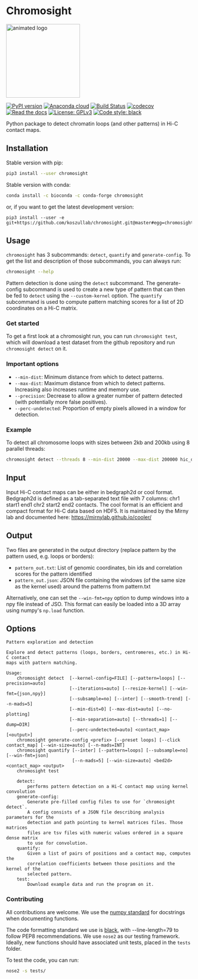 # Chromosight
<img src="docs/chromosight.gif" alt="animated logo" width="200"/>

[![PyPI version](https://badge.fury.io/py/chromosight.svg)](https://badge.fury.io/py/chromosight) [![Anaconda cloud](https://anaconda.org/bioconda/chromosight/badges/version.svg)](https://anaconda.org/bioconda/chromosight) [![Build Status](https://travis-ci.com/koszullab/chromosight.svg?branch=master)](https://travis-ci.com/koszullab/chromosight) [![codecov](https://codecov.io/gh/koszullab/chromosight/branch/master/graph/badge.svg)](https://codecov.io/gh/koszullab/chromosight) [![Read the docs](https://readthedocs.org/projects/chromosight/badge)](https://chromosight.readthedocs.io) [![License: GPLv3](https://img.shields.io/badge/License-GPL%203-0298c3.svg)](https://opensource.org/licenses/GPL-3.0) [![Code style: black](https://img.shields.io/badge/code%20style-black-000000.svg)](https://github.com/ambv/black) 

Python package to detect chromatin loops (and other patterns) in Hi-C contact maps.

## Installation

Stable version with pip:

```sh
pip3 install --user chromosight
```
Stable version with conda:
```sh
conda install -c bioconda -c conda-forge chromosight
```

or, if you want to get the latest development version:

```
pip3 install --user -e git+https://github.com/koszullab/chromosight.git@master#egg=chromosight
```

## Usage

`chromosight` has 3 subcommands: `detect`, `quantify` and `generate-config`. To get the list and description of those subcommands, you can always run:

```bash
chromosight --help
```
Pattern detection is done using the `detect` subcommand. The generate-config subcommand is used to create a new type of pattern that can then be fed to `detect` using the `--custom-kernel` option. The `quantify` subcommand is used to compute pattern matching scores for a list of 2D coordinates on a Hi-C matrix.

### Get started
To get a first look at a chromosight run, you can run `chromosight test`, which will download a test dataset from the github repository and run `chromosight detect` on it.

### Important options

* `--min-dist`: Minimum distance from which to detect patterns.
* `--max-dist`: Maximum distance from which to detect patterns. Increasing also increases runtime and memory use.
* `--precision`: Decrease to allow a greater number of pattern detected (with potentially more false positives).
* `--perc-undetected`: Proportion of empty pixels allowed in a window for detection.

### Example

To detect all chromosome loops with sizes between 2kb and 200kb using 8 parallel threads:
```bash
chromosight detect --threads 8 --min-dist 20000 --max-dist 200000 hic_data.cool out_dir
```

## Input

Input Hi-C contact maps can be either in bedgraph2d or cool format. Bedgraph2d is defined as a tab-separated text file with 7 columns: chr1 start1 end1 chr2 start2 end2 contacts. The cool format is an efficient and compact format for Hi-C data based on HDF5. It is maintained by the Mirny lab and documented here: https://mirnylab.github.io/cooler/

## Output
Two files are generated in the output directory (replace pattern by the pattern used, e.g. loops or borders):
  * `pattern_out.txt`: List of genomic coordinates, bin ids and correlation scores for the pattern identified
  * `pattern_out.json`: JSON file containing the windows (of the same size as the kernel used) around the patterns from pattern.txt

Alternatively, one can set the `--win-fmt=npy` option to dump windows into a npy file instead of JSO. This format can easily be loaded into a 3D array using numpy's `np.load` function.

## Options

```
Pattern exploration and detection

Explore and detect patterns (loops, borders, centromeres, etc.) in Hi-C contact
maps with pattern matching.

Usage:
    chromosight detect  [--kernel-config=FILE] [--pattern=loops] [--precision=auto]
                        [--iterations=auto] [--resize-kernel] [--win-fmt={json,npy}]
                        [--subsample=no] [--inter] [--smooth-trend] [--n-mads=5]
                        [--min-dist=0] [--max-dist=auto] [--no-plotting]
                        [--min-separation=auto] [--threads=1] [--dump=DIR]
                        [--perc-undetected=auto] <contact_map> [<output>]
    chromosight generate-config <prefix> [--preset loops] [--click contact_map] [--win-size=auto] [--n-mads=INT]
    chromosight quantify [--inter] [--pattern=loops] [--subsample=no] [--win-fmt=json]
                         [--n-mads=5] [--win-size=auto] <bed2d> <contact_map> <output>
    chromosight test

    detect: 
        performs pattern detection on a Hi-C contact map using kernel convolution
    generate-config:
        Generate pre-filled config files to use for `chromosight detect`. 
        A config consists of a JSON file describing analysis parameters for the
        detection and path pointing to kernel matrices files. Those matrices
        files are tsv files with numeric values ordered in a square dense matrix
        to use for convolution.
    quantify:
        Given a list of pairs of positions and a contact map, computes the
        correlation coefficients between those positions and the kernel of the
        selected pattern.
    test:                       
        Download example data and run the program on it.

```

### Contributing

All contributions are welcome. We use the [numpy standard](https://numpydoc.readthedocs.io/en/latest/format.html) for docstrings when documenting functions.

The code formatting standard we use is [black](https://github.com/psf/black), with --line-length=79 to follow PEP8 recommendations. We use `nose2` as our testing framework. Ideally, new functions should have associated unit tests, placed in the `tests` folder.

To test the code, you can run:

```bash
nose2 -s tests/
```
